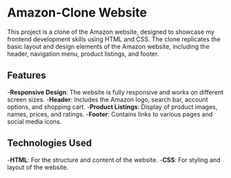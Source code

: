 # Amazon-Clone Website
This project is a clone of the Amazon website, designed to showcase my frontend development skills using HTML and CSS. The clone replicates the basic layout and design elements of the Amazon website, including the header, navigation menu, product listings, and footer.

## Features
-**Responsive Design**: The website is fully responsive and works on different screen sizes.
-**Header**: Includes the Amazon logo, search bar, account options, and shopping cart.
-**Product Listings**: Display of product images, names, prices, and ratings.
-**Footer**: Contains links to various pages and social media icons.

## Technologies Used
-**HTML**: For the structure and content of the website.
-**CSS**: For styling and layout of the website.
